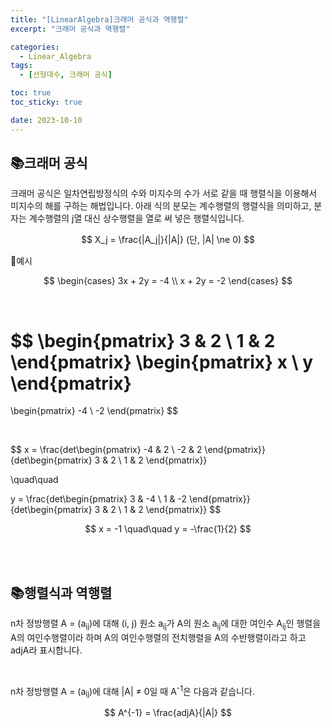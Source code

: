 ```yaml
---
title: "[LinearAlgebra]크래머 공식과 역행렬"
excerpt: "크래머 공식과 역행렬"

categories:
  - Linear_Algebra
tags:
  - [선형대수, 크래머 공식]

toc: true
toc_sticky: true

date: 2023-10-10
---
```


## 📚크래머 공식
크래머 공식은 일차연립방정식의 수와 미지수의 수가 서로 같을 때 행렬식을 이용해서 미지수의 해를 구하는 해법입니다. 아래 식의 분모는 계수행렬의 행렬식을 의미하고, 분자는 계수행렬의 j열 대신 상수행렬을 열로 써 넣은 행렬식입니다.

$$
X_j = \frac{|A_j|}{|A|} (단, |A| \ne 0)
$$

📍예시

$$
\begin{cases}
3x + 2y = -4 \\
x + 2y = -2
\end{cases}
$$

<br>

$$
\begin{pmatrix}
3 & 2 \\ 1 & 2
\end{pmatrix}
\begin{pmatrix}
x \\ y
\end{pmatrix}
=
\begin{pmatrix}
-4 \\ -2
\end{pmatrix}
$$

<br>

$$
x = \frac{det\begin{pmatrix}
-4 & 2 \\ -2 & 2
\end{pmatrix}}{det\begin{pmatrix}
3 & 2 \\ 1 & 2
\end{pmatrix}}

\quad\quad

y = \frac{det\begin{pmatrix}
3 & -4 \\ 1 & -2
\end{pmatrix}}{det\begin{pmatrix}
3 & 2 \\ 1 & 2
\end{pmatrix}}
$$

$$
x = -1 \quad\quad y = -\frac{1}{2}
$$

<br><br>

## 📚행렬식과 역행렬
n차 정방행렬 A = (a<sub>ij</sub>)에 대해 (i, j) 원소 a<sub>ij</sub>가 A의 원소 a<sub>ij</sub>에 대한 여인수 A<sub>ij</sub>인 행렬을 A의 여인수행렬이라 하며 A의 여인수행렬의 전치행렬을 A의 수반행렬이라고 하고 adjA라 표시합니다.

<br>

n차 정방행렬 A = (a<sub>ij</sub>)에 대해 \|A\| ≠ 0일 때 A<sup>-1</sup>은 다음과 같습니다.

$$
A^{-1} = \frac{adjA}{|A|}
$$

<br><br>